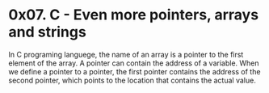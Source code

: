 # 0x07. C - Even more pointers, arrays and strings
In C programing languege, the name of an array is a pointer to the first element of the array. A pointer can contain the address of a variable. When we define a pointer to a pointer, the first pointer contains the address of the second pointer, which points to the location that contains the actual value.
